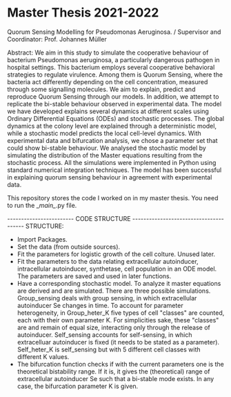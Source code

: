 # Master Thesis 2021-2022
Quorum Sensing Modelling for Pseudomonas Aeruginosa. /
Supervisor and Coordinator: Prof. Johannes Müller

Abstract:
We aim in this study to simulate the cooperative behaviour of bacterium Pseudomonas aeruginosa, a particularly dangerous pathogen in hospital settings. This bacterium employs several cooperative behavioral strategies to regulate virulence. Among them is Quorum Sensing, where the bacteria act differently depending on the cell concentration, measured through some signalling molecules. We aim to explain, predict and reproduce Quorum Sensing through our models. In addition, we attempt to replicate the bi-stable behaviour observed in experimental data. The model we have developed explains several dynamics at different scales using Ordinary Differential Equations (ODEs) and stochastic processes. The global dynamics at the colony level are explained through a deterministic model, while a stochastic model predicts the local cell-level dynamics. With experimental data and bifurcation analysis, we chose a parameter set that could show bi-stable behaviour. We analysed the stochastic model by simulating the distribution of the Master equations resulting from the stochastic process. All the simulations were implemented in Python using standard numerical integration techniques. The model has been successful in explaining quorum sensing behaviour in agreement with experimental data.

This repository stores the code I worked on in my master thesis.
You need to run the \__main\__.py file.

------------------------ CODE STRUCTURE ---------------------------------------
STRUCTURE:
 - Import Packages.
 - Set the data (from outside sources). 
 - Fit the parameters for logistic growth of the cell colture. Unused later.
 - Fit the parameters to the data relating extracellular autoinducer, intracellular
 autoinducer, synthetase, cell population in an ODE model. The parameters are saved and used in later functions.
 - Have a corresponding stochastic model. To analyze it master equations are derived
 and are simulated.
 There are three possible simulations. Group_sensing deals with group sensing, in which 
 extracellular autoinducer Se changes in time. 
 To account for parameter heterogeneity, in Group_heter_K five types of cell "classes" are counted, each with their own parameter K. For simplicities sake, these "classes" are and remain of equal size, interacting only through the release of autoinducer.
 Self_sensing accounts for self-sensing, in which extracelluar autoinducer is fixed (it needs to be stated as a parameter). Self_heter_K is self_sensing but with 5 different cell classes with different K values.
 - The bifurcation function checks if with the current parameters one is the 
 theoretical bistability range. If it is, it gives the (theoretical)
 range of extracellular autoinducer Se such that a bi-stable mode exists. In any 
 case, the bifurcation parameter K is given.
